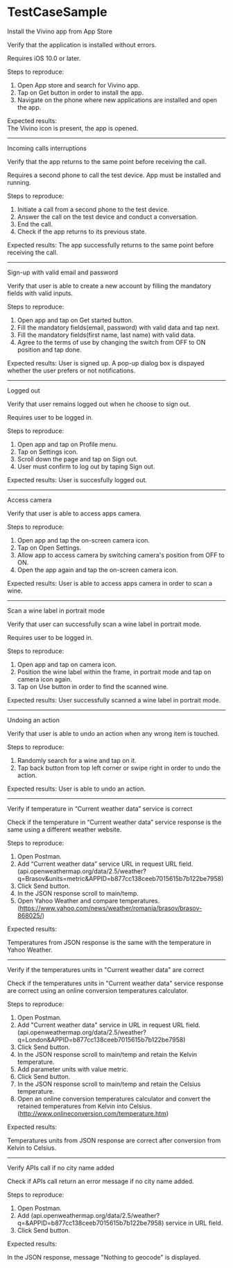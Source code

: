 # TestCaseSample
Install the Vivino app from App Store

Verify that the application is installed without errors.

Requires iOS 10.0 or later.	

Steps to reproduce:
1. Open App store and search for Vivino app.
2. Tap on Get button in order to install the app.
3. Navigate on the phone where new applications are installed and open the app.
	
Expected results:		
The Vivino icon is present, the app is opened.

--------------------------------------------------------------

Incoming calls interruptions

Verify that the app returns to the same point before receiving the call.

Requires a second phone to call the test device. App must be installed and running.

Steps to reproduce:
1. Initiate a call from a second phone to the test device.
2. Answer the call on the test device and conduct a conversation.
3. End the call.
4. Check if the app returns to its previous state.

Expected results:
The app successfully returns to the same point before receiving the call.

---------------------------------------------------------------

Sign-up with valid email and password

Verify that user is able to create a new account by filling the mandatory fields with valid inputs.

Steps to reproduce:
1. Open app and tap on Get started button.
2. Fill the mandatory fields(email, password) with valid data and tap next.
3. Fill the mandatory fields(first name, last name) with valid data.
4. Agree to the terms of use by changing the switch from OFF to ON position and tap done.

Expected results:
User is signed up. A pop-up dialog box is dispayed whether the user prefers or not notifications.

-----------------------------------------------------------------

Logged out

Verify that user remains logged out when he choose to sign out.

Requires user to be logged in.

Steps to reproduce:
1. Open app and tap on Profile menu.
2. Tap on Settings icon.
3. Scroll down the page and tap on Sign out.
4. User must confirm to log out by taping Sign out.

Expected results:
User is succesfully logged out.

-------------------------------------------------------------------

Access camera

Verify that user is able to access apps camera.

Steps to reproduce:

1. Open app and tap the on-screen camera icon.
2. Tap on Open Settings.
3. Allow app to access camera by switching camera's position from OFF to ON.
4. Open the app again and tap the on-screen camera icon.

Expected results:
User is able to access apps camera in order to scan a wine.

-----------------------------------------------------------------

Scan a wine label in portrait mode

Verify that user can successfully scan a wine label in portrait mode.

Requires user to be logged in.

Steps to reproduce:
1. Open app and tap on camera icon.
2. Position the wine label within the frame, in portrait mode and tap on camera icon again.
3. Tap on Use button in order to find the scanned wine.

Expected results:
User successfully scanned a wine label in portrait mode.

--------------------------------------------------------------------

Undoing an action

Verify that user is able to undo an action when any wrong item is touched.

Steps to reproduce:
1. Randomly search for a wine and tap on it.
2. Tap back button from top left corner or swipe right in order to undo the action.

Expected results:
User is able to undo an action.

-----------------------------------------------------------------------

Verify if temperature in “Current weather data” service is correct

Check if the temperature in “Current weather data” service response is the same using a different weather website.

Steps to reproduce:
1. Open Postman.
2. Add “Current weather data” service URL in request URL field. (api.openweathermap.org/data/2.5/weather?q=Brasov&units=metric&APPID=b877cc138ceeb7015615b7b122be7958)
3. Click Send button.
4. In the JSON response scroll to main/temp.
5. Open Yahoo Weather and compare temperatures. (https://www.yahoo.com/news/weather/romania/brasov/brasov-868025/)

Expected results:

Temperatures from JSON response is the same with the temperature in Yahoo Weather.

------------------------------------------------------------------------

Verify if the temperatures units in "Current weather data" are correct

Check if the temperatures units in "Current weather data" service response are correct using an online conversion temperatures calculator.

Steps to reproduce:
1. Open Postman.
2. Add "Current weather data" service in URL in request URL field. (api.openweathermap.org/data/2.5/weather?q=London&APPID=b877cc138ceeb7015615b7b122be7958)
3. Click Send button.
4. In the JSON response scroll to main/temp and retain the Kelvin temperature.
5. Add parameter units with value metric.
6. Click Send button.
7. In the JSON response scroll to main/temp and retain the Celsius temperature.
8. Open an online conversion temperatures calculator and convert the retained temperatures from Kelvin into Celsius. (http://www.onlineconversion.com/temperature.htm)

Expected results:

Temperatures units from JSON response are correct after conversion from Kelvin to Celsius.

-----------------------------------------------------------------------

Verify APIs call if no city name added 

Check if APIs call return an error message if no city name added.

Steps to reproduce:
1. Open Postman.
2. Add (api.openweathermap.org/data/2.5/weather?q=&APPID=b877cc138ceeb7015615b7b122be7958) service in URL field.
3. Click Send button.

Expected results:

In the JSON response, message "Nothing to geocode" is displayed.
